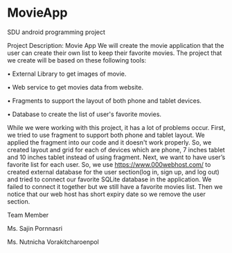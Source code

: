 # MovieApp
SDU android programming project

Project Description: Movie App
We will create the movie application that the user can create their own list to keep their favorite movies. The project that we create will be based on these following tools: 

•	External Library to get images of movie.

•	Web service to get movies data from website.

•	Fragments to support the layout of both phone and tablet devices.

•	Database to create the list of user's favorite movies.

While we were working with this project, it has a lot of problems occur. First, we tried to use fragment to support both phone and tablet layout. We applied the fragment into our code and it doesn't work properly. So, we created layout and grid for each of devices which are phone, 7 inches tablet and 10 inches tablet instead of using fragment. Next, we want to have user’s favorite list for each user. So, we use https://www.000webhost.com/ to created external database for the user section(log in, sign up, and log out) and tried to connect our favorite SQLite database in the application. We failed to connect it together but we still have a favorite movies list. Then we notice that our web host has short expiry date so we remove the user section.


Team Member

Ms. Sajin Pornnasri

Ms. Nutnicha Vorakitcharoenpol
